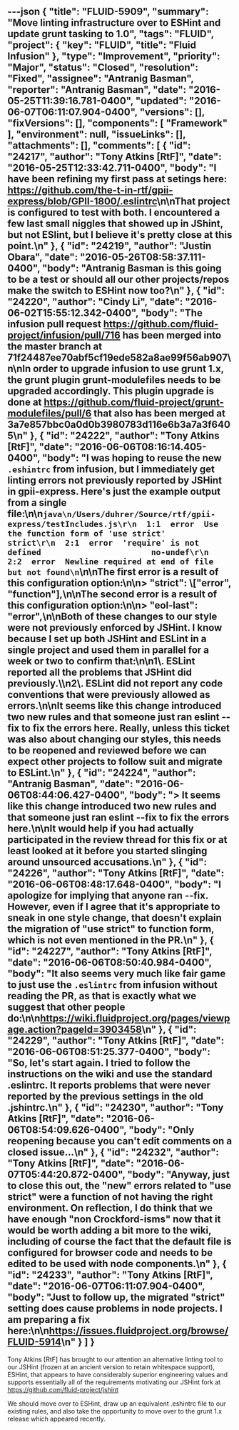 ---json
{
  "title": "FLUID-5909",
  "summary": "Move linting infrastructure over to ESHint and update grunt tasking to 1.0",
  "tags": "FLUID",
  "project": {
    "key": "FLUID",
    "title": "Fluid Infusion"
  },
  "type": "Improvement",
  "priority": "Major",
  "status": "Closed",
  "resolution": "Fixed",
  "assignee": "Antranig Basman",
  "reporter": "Antranig Basman",
  "date": "2016-05-25T11:39:16.781-0400",
  "updated": "2016-06-07T06:11:07.904-0400",
  "versions": [],
  "fixVersions": [],
  "components": [
    "Framework"
  ],
  "environment": null,
  "issueLinks": [],
  "attachments": [],
  "comments": [
    {
      "id": "24217",
      "author": "Tony Atkins [RtF]",
      "date": "2016-05-25T12:33:42.711-0400",
      "body": "I have been refining my first pass at setings here:  <https://github.com/the-t-in-rtf/gpii-express/blob/GPII-1800/.eslintrc>\n\nThat project is configured to test with both.  I encountered a few last small niggles that showed up in JShint, but not ESlint, but I believe it's pretty close at this point.\n"
    },
    {
      "id": "24219",
      "author": "Justin Obara",
      "date": "2016-05-26T08:58:37.111-0400",
      "body": "Antranig Basman is this going to be a test or should all our other projects/repos make the switch to ESHint now too?\n"
    },
    {
      "id": "24220",
      "author": "Cindy Li",
      "date": "2016-06-02T15:55:12.342-0400",
      "body": "The infusion pull request <https://github.com/fluid-project/infusion/pull/716> has been merged into the master branch at 71f24487ee70abf5cf19ede582a8ae99f56ab907\n\nIn order to upgrade infusion to use grunt 1.x, the grunt plugin grunt-modulefiles needs to be upgraded accordingly. This plugin upgrade is done at <https://github.com/fluid-project/grunt-modulefiles/pull/6> that also has been merged at 3a7e857bbc0a0d0b3980783d116e6b3a7a3f6405\n"
    },
    {
      "id": "24222",
      "author": "Tony Atkins [RtF]",
      "date": "2016-06-06T08:16:14.405-0400",
      "body": "I was hoping to reuse the new `.eshintrc` from infusion, but I immediately get linting errors not previously reported by JSHint in gpii-express.  Here's just the example output from a single file:\n\n```java\n/Users/duhrer/Source/rtf/gpii-express/testIncludes.js\r\n  1:1  error  Use the function form of 'use strict'          strict\r\n  2:1  error  'require' is not defined                       no-undef\r\n  2:2  error  Newline required at end of file but not found\n```\n\nThe first error is a result of this configuration option:\n\n> \"strict\": \\[\"error\", \"function\"],\n\nThe second error is a result of this configuration option:\n\n> \"eol-last\": \"error\",\n\nBoth of these changes to our style were not previously enforced by JSHint.  I know because I set up both JSHint and ESLint in a single project and used them in parallel for a week or two to confirm that:\n\n1\\. ESLint reported all the problems that JSHint did previously.\\\n2\\. ESLint did not report any code conventions that were previously allowed as errors.\n\nIt seems like this change introduced two new rules and that someone just ran eslint --fix to fix the errors here.  Really, unless this ticket was also about changing our styles, this needs to be reopened and reviewed before we can expect other projects to follow suit and migrate to ESLint.\n"
    },
    {
      "id": "24224",
      "author": "Antranig Basman",
      "date": "2016-06-06T08:44:06.427-0400",
      "body": "> It seems like this change introduced two new rules and that someone just ran eslint --fix to fix the errors here.\n\nIt would help if you had actually participated in the review thread for this fix or at least looked at it before you started slinging around unsourced accusations.\n"
    },
    {
      "id": "24226",
      "author": "Tony Atkins [RtF]",
      "date": "2016-06-06T08:48:17.648-0400",
      "body": "I apologize for implying that anyone ran --fix.  However, even if I agree that it's appropriate to sneak in one style change, that doesn't explain the migration of \"use strict\" to function form, which is not even mentioned in the PR.\n"
    },
    {
      "id": "24227",
      "author": "Tony Atkins [RtF]",
      "date": "2016-06-06T08:50:40.984-0400",
      "body": "It also seems very much like fair game to just use the `.eslintrc` from infusion without reading the PR, as that is exactly what we suggest that other people do:\n\n<https://wiki.fluidproject.org/pages/viewpage.action?pageId=3903458>\n"
    },
    {
      "id": "24229",
      "author": "Tony Atkins [RtF]",
      "date": "2016-06-06T08:51:25.377-0400",
      "body": "So, let's start again.  I tried to follow the instructions on the wiki and use the standard .eslintrc.  It reports problems that were never reported by the previous settings in the old .jshintrc.\n"
    },
    {
      "id": "24230",
      "author": "Tony Atkins [RtF]",
      "date": "2016-06-06T08:54:09.626-0400",
      "body": "Only reopening because you can't edit comments on a closed issue...\n"
    },
    {
      "id": "24232",
      "author": "Tony Atkins [RtF]",
      "date": "2016-06-07T05:44:20.872-0400",
      "body": "Anyway, just to close this out, the \"new\" errors related to \"use strict\" were a function of not having the right environment.  On reflection, I do think that we have enough \"non Crockford-isms\" now that it would be worth adding a bit more to the wiki, including of course the fact that the default file is configured for browser code and needs to be edited to be used with node components.\n"
    },
    {
      "id": "24233",
      "author": "Tony Atkins [RtF]",
      "date": "2016-06-07T06:11:07.904-0400",
      "body": "Just to follow up, the migrated \"strict\" setting does cause problems in node projects. I am preparing a fix here:\n\n<https://issues.fluidproject.org/browse/FLUID-5914>\n"
    }
  ]
}
---
Tony Atkins \[RtF] has brought to our attention an alternative linting tool to our JSHint (frozen at an ancient version to retain whitespace support), ESHint, that appears to have considerably superior engineering values and supports essentially all of the requirements motivating our JSHint fork at <https://github.com/fluid-project/jshint>

We should move over to ESHint, draw up an equivalent .eshintrc file to our existing rules, and also take the opportunity to move over to the grunt 1.x release which appeared recently.

        